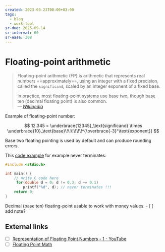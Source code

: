 ```yaml
---
created: 2023-03-23T00:00+03:00
tags:
  - blog
  - work-tool
sr-due: 2025-09-14
sr-interval: 66
sr-ease: 208
---
```


# Floating-point arithmetic

> Floating-point arithmetic (FP) is arithmetic that represents real numbers ==approximately==, using an integer with a fixed precision, called the `significand`, scaled by an integer exponent of a fixed base.
>
> In practice, most floating-point systems use base two, though base ten (decimal floating point) is also common.\
> — <cite>[Wikipedia](https://en.wikipedia.org/wiki/Floating-point_arithmetic)</cite>

Example of floating-point number:

$$
12.345 = \underbrace{12345}_\text{significand}
\times \underbrace{10}_\text{base}\!\!\!\!\!\!^{\overbrace{-3}^\text{exponent}}
$$

Base two floating pointing is used by default and can produce rounding errors.

This [code example](https://onlinegdb.com/EsZMTfVd8) for example never terminates:

```c
#include <stdio.h>

int main() {
    // Write C code here
     for(double d = 0; d != 0.3; d += 0.1)
        printf("%d", d); // never terminates !!!
    return 0;
}
```

Decimal (base ten) floating-point usable to work with money values. - [ ] add note?

## External links

- [ ] [Representation of Floating Point Numbers - 1 - YouTube](https://www.youtube.com/watch?v=ji3SfClm8TU)
- [ ] [Floating Point Math](https://0.30000000000000004.com/)

